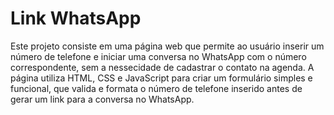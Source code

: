 # Link WhatsApp
Este projeto consiste em uma página web que permite ao usuário inserir um número de telefone e iniciar uma conversa no WhatsApp com o número correspondente, sem a nessecidade de cadastrar o contato na agenda. A página utiliza HTML, CSS e JavaScript para criar um formulário simples e funcional, que valida e formata o número de telefone inserido antes de gerar um link para a conversa no WhatsApp.
